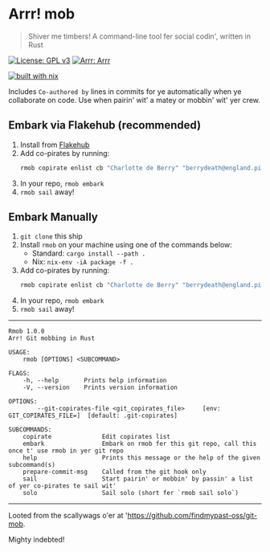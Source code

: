 # Arrr! mob

> Shiver me timbers! A command-line tool fer social codin', written in Rust

[![License: GPL v3](https://img.shields.io/badge/License-GPL%20v3-blue.svg?style=flat-square)](https://www.gnu.org/licenses/gpl-3.0)
[![Arrr: Arrr](https://img.shields.io/badge/pirate-arr-yellow)]()


[![built with nix](https://builtwithnix.org/badge.svg)](https://builtwithnix.org)

Includes `Co-authored by` lines in commits for ye automatically when ye collaborate on code. Use when pairin' wit' a matey or mobbin' wit' yer crew.

## Embark via Flakehub (recommended)
1. Install from [Flakehub](https://flakehub.com/flake/workflow/rmob)
3. Add co-pirates by running:
    ```bash
    rmob copirate enlist cb "Charlotte de Berry" "berrydeath@england.pir"
    ```
4. In your repo, `rmob embark`
5. `rmob sail` away!


## Embark Manually

1. `git clone` this ship
2. Install `rmob` on your machine using one of the commands below:
   * Standard: `cargo install --path .`
   * Nix: `nix-env -iA package -f .`
3. Add co-pirates by running:
    ```bash
    rmob copirate enlist cb "Charlotte de Berry" "berrydeath@england.pir"
    ```
4. In your repo, `rmob embark`
5. `rmob sail` away!

---
```text
Rmob 1.0.0
Arr! Git mobbing in Rust

USAGE:
    rmob [OPTIONS] <SUBCOMMAND>

FLAGS:
    -h, --help       Prints help information
    -V, --version    Prints version information

OPTIONS:
        --git-copirates-file <git_copirates_file>     [env: GIT_COPIRATES_FILE=]  [default: .git-copirates]

SUBCOMMANDS:
    copirate              Edit copirates list
    embark                Embark on rmob fer this git repo, call this once t' use rmob in yer git repo
    help                  Prints this message or the help of the given subcommand(s)
    prepare-commit-msg    Called from the git hook only
    sail                  Start pairin' or mobbin' by passin' a list of yer co-pirates te sail wit'
    solo                  Sail solo (short fer `rmob sail solo`)
```
---

Looted from the scallywags o'er at 'https://github.com/findmypast-oss/git-mob.

Mighty indebted!

